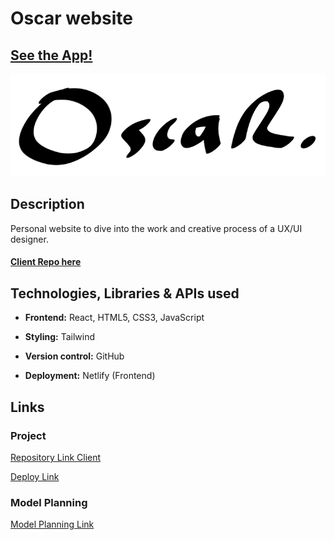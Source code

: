 # Oscar website

## [See the App!](https://oscar-web.netlify.app/)

![Logo](./src/assets/imagenes/oscar-logo.png)

## Description

Personal website to dive into the work and creative process of a UX/UI designer.

#### [Client Repo here](https://github.com/somorales/oscar-web)

## Technologies, Libraries & APIs used

- **Frontend:** React, HTML5, CSS3, JavaScript

- **Styling:** Tailwind

- **Version control:** GitHub
- **Deployment:** Netlify (Frontend)

## Links

### Project

[Repository Link Client](https://github.com/somorales/oscar-web)

[Deploy Link](https://oscar-web.netlify.app/)

### Model Planning

[Model Planning Link](https://www.figma.com/design/Ocq1GxrByW47GxzS7Vct98/Portfolio_Web?node-id=0-1&t=0wJAL9RzAWYiCkB5-1)
